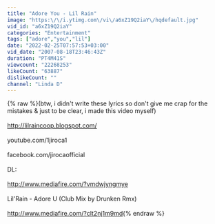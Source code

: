 ```yaml
---
title: "Adore You - Lil Rain"
image: "https:\/\/i.ytimg.com\/vi\/a6xZ19Q2iaY\/hqdefault.jpg"
vid_id: "a6xZ19Q2iaY"
categories: "Entertainment"
tags: ["adore","you","lil"]
date: "2022-02-25T07:57:53+03:00"
vid_date: "2007-08-18T23:46:43Z"
duration: "PT4M41S"
viewcount: "22268253"
likeCount: "63887"
dislikeCount: ""
channel: "Linda D"
---
```

{% raw %}(btw, i didn't write these lyrics so don't give me crap for the mistakes &amp; just to be clear, i made this video myself)<br /><br /><a rel="nofollow" target="blank" href="http://lilraincoop.blogspot.com/">http://lilraincoop.blogspot.com/</a><br /><br />youtube.com/1jiroca1<br /><br />facebook.com/jirocaofficial<br /><br />DL:<br /><br /><a rel="nofollow" target="blank" href="http://www.mediafire.com/?vmdwjyngmye">http://www.mediafire.com/?vmdwjyngmye</a><br /><br />Lil'Rain - Adore U (Club Mix by Drunken Rmx)<br /><br /><a rel="nofollow" target="blank" href="http://www.mediafire.com/?clt2nj1m9md">http://www.mediafire.com/?clt2nj1m9md</a>{% endraw %}
